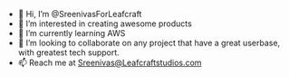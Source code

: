 - 👋 Hi, I’m @SreenivasForLeafcraft
- 👀 I’m interested in creating awesome products
- 🌱 I’m currently learning AWS
- 💞️ I’m looking to collaborate on any project that have a great userbase, with greatest tech support.
- 📫 Reach me at Sreenivas@Leafcraftstudios.com
